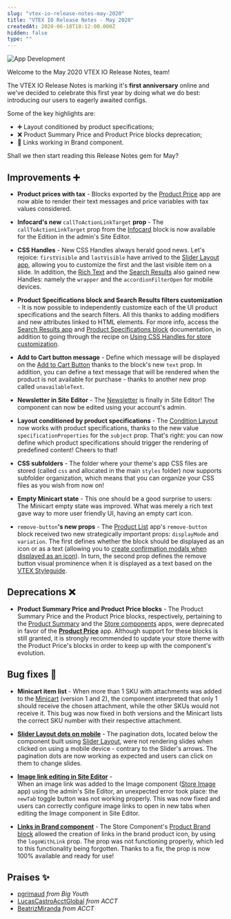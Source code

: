 ```yaml
---
slug: "vtex-io-release-notes-may-2020"
title: "VTEX IO Release Notes - May 2020"
createdAt: 2020-06-18T18:12:00.000Z
hidden: false
type: ""
---
```


![App Development](https://cdn.jsdelivr.net/gh/vtexdocs/dev-portal-content@main/images/vtex-io-release-notes-may-2020-0.png)

Welcome to the May 2020 VTEX IO Release Notes, team!

The VTEX IO Release Notes is marking it's **first anniversary** online and we've decided to celebrate this first year by doing what we do best: introducing our users to eagerly awaited configs.  

Some of the key highlights are:

- ➕ Layout conditioned by product specifications;
- ❌ Product Summary Price and Product Price blocks deprecation;
- 🐛 Links working in Brand component.

Shall we then start reading this Release Notes gem for May?

## Improvements ➕

- **Product prices with tax** - Blocks exported by the [Product Price](https://developers.vtex.com/docs/guides/vtex-product-price) app are now able to render their text messages and price variables with tax values considered.

- **Infocard's new** `callToActionLinkTarget` **prop** - The `callToActionLinkTarget` prop from the [Infocard](https://developers.vtex.com/docs/guides/vtex-store-components-infocard/) block is now available for the Edition in the admin's Site Editor.

- **CSS Handles** - New CSS Handles always herald good news. Let's rejoice: `firstVisible` and `lastVisible`  have arrived  to the [Slider Layout app](https://developers.vtex.com/docs/guides/vtex-slider-layout), allowing you to customize the  first and the last visible item on a slide. In addition, the [Rich Text](https://developers.vtex.com/docs/guides/vtex-rich-text/) and the [Search Results](https://developers.vtex.com/docs/guides/vtex-search-result/) also gained new Handles: namely the `wrapper` and the `accordionFilterOpen` for mobile devices.

- **Product Specifications block and Search Results filters customization** - It is now possible to independently customize each of the UI product specifications and the search filters. All this thanks to adding modifiers and new attributes linked to HTML elements. For more info, access the  [Search Results app](https://developers.vtex.com/docs/guides/vtex-search-result/) and [Product Specifications block](https://developers.vtex.com/docs/guides/vtex-store-components-productspecifications/) documentation, in addition to going through the recipe on [Using CSS Handles for store customization](https://vtex.io/docs/recipes/style/using-css-handles-for-store-customization).

- **Add to Cart button message** - Define which message will be displayed on the [Add to Cart Button](https://developers.vtex.com/docs/guides/vtex-add-to-cart-button) thanks to the block's new `text` prop. In addition, you can define a text message that will be rendered when the product is not available for purchase - thanks to another new prop called  `unavailableText`.

- **Newsletter in Site Editor** - The [Newsletter](https://developers.vtex.com/docs/guides/vtex-store-components-newsletter/) is finally in Site Editor! The component can now be edited using your account's admin.

- **Layout conditioned by product specifications** - The [Condition Layout](https://developers.vtex.com/docs/guides/vtex-condition-layout) now works with product specifications, thanks to the new value `specificationProperties` for the `subject` prop. That's right: you can now define which product specifications should trigger the rendering of predefined content! Cheers to that!

- **CSS subfolders** - The folder where your theme's app CSS files are stored (called `css` and allocated in the main `styles` folder) now supports subfolder organization, which means that you can organize your CSS files as you wish from now on!

- **Empty Minicart state** - This one should be a good surprise to users: The Minicart empty state was improved. What was merely a rich text gave way to more user friendly UI, having an empty cart icon.

- `remove-button`**'s new props** - The [Product List](https://vtex.io/docs/components/content-blocks/vtex.product-list/) app's  `remove-button` block received two new strategically important props: `displayMode` and `variation`. The first defines whether the block should be displayed as an icon or as a text (allowing you to [create confirmation modals when displayed as an icon](https://vtex.io/docs/recipes/templates/creating-modals-using-icons/)). In turn, the second prop defines the remove button visual prominence when it is displayed as a text based on the [VTEX Styleguide](https://styleguide.vtex.com/#/Components/Forms/Button).

## Deprecations ❌

- **Product Summary Price and Product Price blocks** - The Product Summary Price and the Product Price blocks, respectively, pertaining to the [Product Summary](https://developers.vtex.com/docs/guides/vtex-product-summary) and the [Store components](https://developers.vtex.com/docs/guides/vtex-store-components) apps, were deprecated in favor of the [**Product Price**](https://developers.vtex.com/docs/guides/vtex-product-price/) app. Although support for these blocks is still granted, it is strongly recommended to update your store theme with the Product Price's blocks in order to keep up with the component's evolution.

## Bug fixes 🐛

- **Minicart item list** - When more than 1 SKU with attachments was added to the [Minicart](https://developers.vtex.com/docs/guides/vtex-minicart) (version 1 and 2), the component interpreted that only 1 should receive the chosen attachment, while the other SKUs would not receive it. This bug was now fixed in both versions and the Minicart lists the correct SKU number with their respective attachment.

- [**Slider Layout dots on mobile**](https://github.com/vtex-apps/slider-layout/pull/21) -  The pagination dots, located below the component built using [Slider Layout](https://vtex.io/docs/components/layout-blocks/vtex.slider-layout), were not rendering slides when clicked on using a mobile device - contrary to the Slider's arrows. The pagination dots are now working as expected and users can click on them to change slides.

- [**Image link editing in Site Editor**](https://github.com/vtex-apps/store-image/pull/15) -  
When an image link was added to the Image component ([Store Image](https://developers.vtex.com/docs/guides/vtex-store-image/) app) using the admin's Site Editor, an unexpected error took place: the `newTab` toggle button was not working properly. This was now fixed and users can correctly configure image links to open in new tabs when editing the Image component in Site Editor.

- [**Links in Brand component**](https://github.com/vtex-apps/store-components/pull/774) - The Store Component's [Product Brand block](https://developers.vtex.com/docs/guides/vtex-store-components-productbrand/) allowed the creation of links in the brand product icon, by using the `logoWithLink` prop. The prop was not functioning properly, which led to this functionality being forgotten. Thanks to a fix, the prop is now 100% available and ready for use!

## Praises ✨

- [pgrimaud](https://github.com/pgrimaud) *from Big Youth*
- [LucasCastroAcctGlobal](https://github.com/LucasCastroAcctGlobal) *from ACCT*
- [BeatrizMiranda](https://github.com/BeatrizMiranda) *from ACCT*
